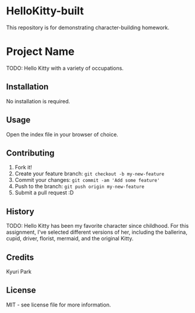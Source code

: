 # HelloKitty-built
This repository is for demonstrating character-building homework.

# Project Name

TODO: Hello Kitty with a variety of occupations.

## Installation

No installation is required.

## Usage

Open the index file in your browser of choice.

## Contributing

1. Fork it!
2. Create your feature branch: `git checkout -b my-new-feature`
3. Commit your changes: `git commit -am 'Add some feature'`
4. Push to the branch: `git push origin my-new-feature`
5. Submit a pull request :D

## History

TODO: Hello Kitty has been my favorite character since childhood. For this assignment, I've selected different versions of her, including the ballerina, cupid, driver, florist, mermaid, and the original Kitty.

## Credits

Kyuri Park

## License

MIT - see license file for more information.